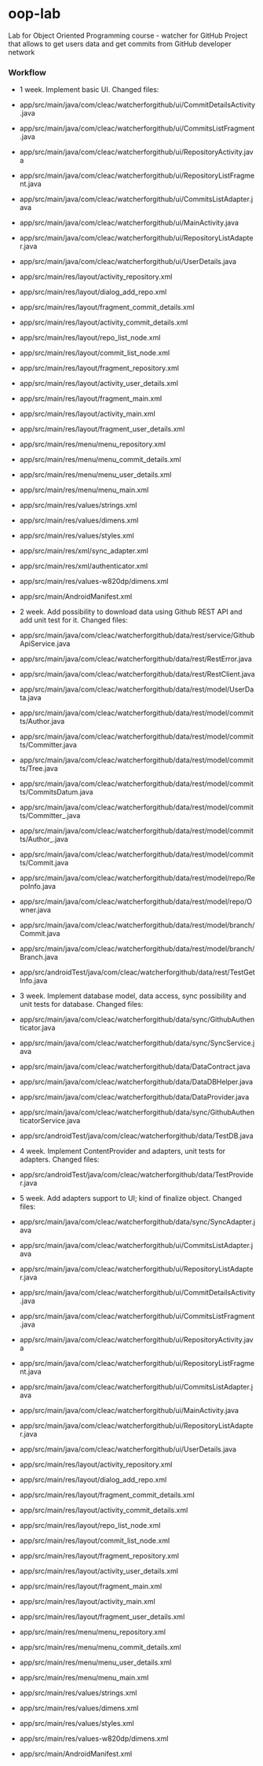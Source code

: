 # oop-lab
Lab for Object Oriented Programming course - watcher for GitHub
 Project that allows to get users data and get commits from GitHub developer network

### Workflow 


- 1 week. Implement basic UI. Changed files:
 - app/src/main/java/com/cleac/watcherforgithub/ui/CommitDetailsActivity.java  
 - app/src/main/java/com/cleac/watcherforgithub/ui/CommitsListFragment.java  
 - app/src/main/java/com/cleac/watcherforgithub/ui/RepositoryActivity.java     
 - app/src/main/java/com/cleac/watcherforgithub/ui/RepositoryListFragment.java
 - app/src/main/java/com/cleac/watcherforgithub/ui/CommitsListAdapter.java     
 - app/src/main/java/com/cleac/watcherforgithub/ui/MainActivity.java         
 - app/src/main/java/com/cleac/watcherforgithub/ui/RepositoryListAdapter.java  
 - app/src/main/java/com/cleac/watcherforgithub/ui/UserDetails.java
 - app/src/main/res/layout/activity_repository.xml
 - app/src/main/res/layout/dialog_add_repo.xml
 - app/src/main/res/layout/fragment_commit_details.xml
 - app/src/main/res/layout/activity_commit_details.xml
 - app/src/main/res/layout/repo_list_node.xml
 - app/src/main/res/layout/commit_list_node.xml
 - app/src/main/res/layout/fragment_repository.xml
 - app/src/main/res/layout/activity_user_details.xml
 - app/src/main/res/layout/fragment_main.xml
 - app/src/main/res/layout/activity_main.xml
 - app/src/main/res/layout/fragment_user_details.xml
 - app/src/main/res/menu/menu_repository.xml
 - app/src/main/res/menu/menu_commit_details.xml
 - app/src/main/res/menu/menu_user_details.xml
 - app/src/main/res/menu/menu_main.xml
 - app/src/main/res/values/strings.xml
 - app/src/main/res/values/dimens.xml
 - app/src/main/res/values/styles.xml
 - app/src/main/res/xml/sync_adapter.xml
 - app/src/main/res/xml/authenticator.xml
 - app/src/main/res/values-w820dp/dimens.xml
 - app/src/main/AndroidManifest.xml

- 2 week. Add possibility to download data using Github REST API and add unit test for it. Changed files:
 - app/src/main/java/com/cleac/watcherforgithub/data/rest/service/GithubApiService.java
 - app/src/main/java/com/cleac/watcherforgithub/data/rest/RestError.java
 - app/src/main/java/com/cleac/watcherforgithub/data/rest/RestClient.java
 - app/src/main/java/com/cleac/watcherforgithub/data/rest/model/UserData.java
 - app/src/main/java/com/cleac/watcherforgithub/data/rest/model/committs/Author.java
 - app/src/main/java/com/cleac/watcherforgithub/data/rest/model/committs/Committer.java
 - app/src/main/java/com/cleac/watcherforgithub/data/rest/model/committs/Tree.java
 - app/src/main/java/com/cleac/watcherforgithub/data/rest/model/committs/CommitsDatum.java
 - app/src/main/java/com/cleac/watcherforgithub/data/rest/model/committs/Committer_.java
 - app/src/main/java/com/cleac/watcherforgithub/data/rest/model/committs/Author_.java
 - app/src/main/java/com/cleac/watcherforgithub/data/rest/model/committs/Commit.java
 - app/src/main/java/com/cleac/watcherforgithub/data/rest/model/repo/RepoInfo.java
 - app/src/main/java/com/cleac/watcherforgithub/data/rest/model/repo/Owner.java
 - app/src/main/java/com/cleac/watcherforgithub/data/rest/model/branch/Commit.java
 - app/src/main/java/com/cleac/watcherforgithub/data/rest/model/branch/Branch.java
 - app/src/androidTest/java/com/cleac/watcherforgithub/data/rest/TestGetInfo.java

- 3 week. Implement database model, data access, sync possibility and unit tests for database. Changed files:
 - app/src/main/java/com/cleac/watcherforgithub/data/sync/GithubAuthenticator.java
 - app/src/main/java/com/cleac/watcherforgithub/data/sync/SyncService.java
 - app/src/main/java/com/cleac/watcherforgithub/data/DataContract.java
 - app/src/main/java/com/cleac/watcherforgithub/data/DataDBHelper.java
 - app/src/main/java/com/cleac/watcherforgithub/data/DataProvider.java
 - app/src/main/java/com/cleac/watcherforgithub/data/sync/GithubAuthenticatorService.java
 - app/src/androidTest/java/com/cleac/watcherforgithub/data/TestDB.java

- 4 week. Implement ContentProvider and adapters, unit tests for adapters. Changed files:
 - app/src/androidTest/java/com/cleac/watcherforgithub/data/TestProvider.java

- 5 week. Add adapters support to UI; kind of finalize object. Changed files:
 - app/src/main/java/com/cleac/watcherforgithub/data/sync/SyncAdapter.java
 - app/src/main/java/com/cleac/watcherforgithub/ui/CommitsListAdapter.java
 - app/src/main/java/com/cleac/watcherforgithub/ui/RepositoryListAdapter.java
 - app/src/main/java/com/cleac/watcherforgithub/ui/CommitDetailsActivity.java  
 - app/src/main/java/com/cleac/watcherforgithub/ui/CommitsListFragment.java  
 - app/src/main/java/com/cleac/watcherforgithub/ui/RepositoryActivity.java     
 - app/src/main/java/com/cleac/watcherforgithub/ui/RepositoryListFragment.java
 - app/src/main/java/com/cleac/watcherforgithub/ui/CommitsListAdapter.java     
 - app/src/main/java/com/cleac/watcherforgithub/ui/MainActivity.java         
 - app/src/main/java/com/cleac/watcherforgithub/ui/RepositoryListAdapter.java  
 - app/src/main/java/com/cleac/watcherforgithub/ui/UserDetails.java
 - app/src/main/res/layout/activity_repository.xml
 - app/src/main/res/layout/dialog_add_repo.xml
 - app/src/main/res/layout/fragment_commit_details.xml
 - app/src/main/res/layout/activity_commit_details.xml
 - app/src/main/res/layout/repo_list_node.xml
 - app/src/main/res/layout/commit_list_node.xml
 - app/src/main/res/layout/fragment_repository.xml
 - app/src/main/res/layout/activity_user_details.xml
 - app/src/main/res/layout/fragment_main.xml
 - app/src/main/res/layout/activity_main.xml
 - app/src/main/res/layout/fragment_user_details.xml
 - app/src/main/res/menu/menu_repository.xml
 - app/src/main/res/menu/menu_commit_details.xml
 - app/src/main/res/menu/menu_user_details.xml
 - app/src/main/res/menu/menu_main.xml
 - app/src/main/res/values/strings.xml
 - app/src/main/res/values/dimens.xml
 - app/src/main/res/values/styles.xml
 - app/src/main/res/values-w820dp/dimens.xml
 - app/src/main/AndroidManifest.xml

